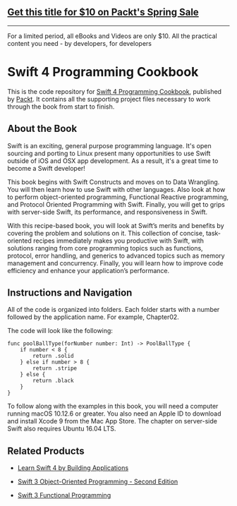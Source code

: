 ## [Get this title for $10 on Packt's Spring Sale](https://www.packt.com/B05768?utm_source=github&utm_medium=packt-github-repo&utm_campaign=spring_10_dollar_2022)
-----
For a limited period, all eBooks and Videos are only $10. All the practical content you need \- by developers, for developers

# Swift 4 Programming Cookbook
This is the code repository for [Swift 4 Programming Cookbook](https://www.packtpub.com/application-development/swift-4-programming-cookbook?utm_source=github&utm_medium=repository&utm_campaign=9781786460899), published by [Packt](https://www.packtpub.com/?utm_source=github). It contains all the supporting project files necessary to work through the book from start to finish.
## About the Book
Swift is an exciting, general purpose programming language. It's open sourcing and porting to Linux present many opportunities to use Swift outside of iOS and OSX app development. As a result, it's a great time to become a Swift developer!

This book begins with Swift Constructs and moves on to Data Wrangling. You will then learn how to use Swift with other languages. Also look at how to perform object-oriented programming, Functional Reactive programming, and Protocol Oriented Programming with Swift. Finally, you will get to grips with server-side Swift, its performance, and responsiveness in Swift.

With this recipe-based book, you will look at Swift’s merits and benefits by covering the problem and solutions on it. This collection of concise, task-oriented recipes immediately makes you productive with Swift, with solutions ranging from core programming topics such as functions, protocol, error handling, and generics to advanced topics such as memory management and concurrency. Finally, you will learn how to improve code efficiency and enhance your application’s performance.

## Instructions and Navigation
All of the code is organized into folders. Each folder starts with a number followed by the application name. For example, Chapter02.



The code will look like the following:
```
func poolBallType(forNumber number: Int) -> PoolBallType { 
    if number < 8 { 
        return .solid 
    } else if number > 8 { 
        return .stripe 
    } else { 
        return .black 
    } 
}
```

To follow along with the examples in this book, you will need a computer running macOS 10.12.6 or greater. You also need an Apple ID to download and install Xcode 9 from the Mac App Store. The chapter on server-side Swift also requires Ubuntu 16.04 LTS.

## Related Products
* [Learn Swift 4 by Building Applications](https://www.packtpub.com/application-development/learn-swift-4-building-applications?utm_source=github&utm_medium=repository&utm_campaign=9781786463920)

* [Swift 3 Object-Oriented Programming - Second Edition](https://www.packtpub.com/application-development/swift-3-object-oriented-programming-second-edition?utm_source=github&utm_medium=repository&utm_campaign=9781787120396)

* [Swift 3 Functional Programming](https://www.packtpub.com/application-development/swift-3-functional-programming?utm_source=github&utm_medium=repository&utm_campaign=9781785883880)

